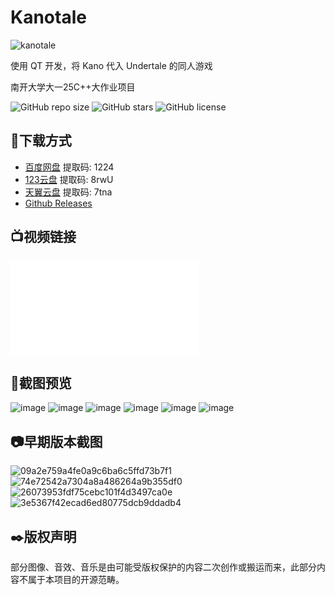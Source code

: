 # Kanotale
![kanotale](https://github.com/user-attachments/assets/523f5be9-a184-45e1-a6c4-8b32d8f3afce)

使用 QT 开发，将 Kano 代入 Undertale 的同人游戏

南开大学大一25C++大作业项目

![GitHub repo size](https://img.shields.io/github/repo-size/ZhFuwe/Kanotale)
![GitHub stars](https://img.shields.io/github/stars/ZhFuwe/Kanotale?style=social)
![GitHub license](https://img.shields.io/github/license/ZhFuwe/Kanotale)


## 🔗下载方式

- [百度网盘](https://pan.baidu.com/s/1Qp8n3zf17D57lie0raYeEg?pwd=1224)  提取码: 1224
- [123云盘](https://www.123912.com/s/619zVv-k9QY3)  提取码: 8rwU
- [天翼云盘](https://cloud.189.cn/t/aUb2EvEjIbM3)  提取码: 7tna
- [Github Releases](https://github.com/ZhFuwe/Kanotale/releases)


## 📺视频链接
<iframe src="//player.bilibili.com/player.html?isOutside=true&aid=114440561237251&bvid=BV1ycVEzrEM1&cid=29765797217&p=1" scrolling="no" border="0" frameborder="no" framespacing="0" allowfullscreen="true"></iframe>

## 📸截图预览

![image](https://github.com/user-attachments/assets/dc2787aa-22f3-40ed-997a-0cd17dd82ab8)
![image](https://github.com/user-attachments/assets/77bf9990-d2b0-470e-beb3-be24a7ace2ae)
![image](https://github.com/user-attachments/assets/f3a8a68f-f0cd-493e-a304-2a7c8f8136ad)
![image](https://github.com/user-attachments/assets/6438c623-4afd-4550-befd-ea0bd5a16411)
![image](https://github.com/user-attachments/assets/d1c8e029-8300-4c70-843f-246444e9d8fc)
![image](https://github.com/user-attachments/assets/d1840ab8-0fee-491c-8de0-38be041866a9)


## 📷早期版本截图
![09a2e759a4fe0a9c6ba6c5ffd73b7f1](https://github.com/user-attachments/assets/c1bb1f3b-acb7-460b-b282-7059845c7489)
![74e72542a7304a8a486264a9b355df0](https://github.com/user-attachments/assets/adb91184-947c-4c5b-865f-39b527cd92eb)
![26073953fdf75cebc101f4d3497ca0e](https://github.com/user-attachments/assets/cc7b03c1-c136-4667-99fb-2befa74880cd)
![3e5367f42ecad6ed80775dcb9ddadb4](https://github.com/user-attachments/assets/01dab212-521d-4493-99e4-8c3e718c2b71)

## ✒️版权声明
部分图像、音效、音乐是由可能受版权保护的内容二次创作或搬运而来，此部分内容不属于本项目的开源范畴。
